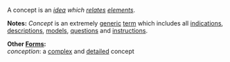 A concept is an *[idea](https://github.com/gcassel/Modular-Organization-Terminology/blob/master/terms/idea.md) which [relates](https://github.com/gcassel/Modular-Organization-Terminology/blob/master/terms/relationship.md) [elements](https://github.com/gcassel/Modular-Organization-Terminology/blob/master/terms/element.md)*.

**Notes:**  *Concept* is an extremely [generic](https://github.com/gcassel/Modular-Organization-Terminology/blob/master/terms/generic.md) [term](https://github.com/gcassel/Modular-Organization-Terminology/blob/master/terms/term.md) which includes all [indications](https://github.com/gcassel/Modular-Organization-Terminology/blob/master/terms/indicate.md), [descriptions](https://github.com/gcassel/Modular-Organization-Terminology/blob/master/terms/describe.md), [models](https://github.com/gcassel/Modular-Organization-Terminology/blob/master/terms/model.md), [questions](https://github.com/gcassel/Modular-Organization-Terminology/blob/master/terms/ask.md) and [instructions](https://github.com/gcassel/Modular-Organization-Terminology/blob/master/terms/instruct.md).
		
**Other [Forms](https://github.com/gcassel/Modular-Organization-Terminology/blob/master/terms/form.md):**  
*conception*:  a [complex](https://github.com/gcassel/Modular-Organization-Terminology/blob/master/terms/complex.md) and [detailed](https://github.com/gcassel/Modular-Organization-Terminology/blob/master/terms/detail.md) concept
